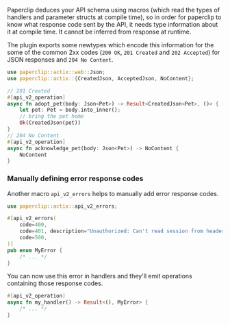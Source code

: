 
Paperclip deduces your API schema using macros (which read the types of handlers and parameter structs at compile time), so in order for paperclip to know what response code sent by the API, it needs type information about it at compile time. It cannot be inferred from response at runtime.

The plugin exports some newtypes which encode this information for the some of the common 2xx codes (`200 OK`, `201 Created` and `202 Accepted`) for JSON responses and `204 No Content`.

```rust
use paperclip::actix::web::Json;
use paperclip::actix::{CreatedJson, AcceptedJson, NoContent};

// 201 Created
#[api_v2_operation]
async fn adopt_pet(body: Json<Pet>) -> Result<CreatedJson<Pet>, ()> {
    let pet: Pet = body.into_inner();
    // bring the pet home
    Ok(CreatedJson(pet))
}
// 204 No Content
#[api_v2_operation]
async fn acknowledge_pet(body: Json<Pet>) -> NoContent {
    NoContent
}
```

### Manually defining error response codes

Another macro `api_v2_errors` helps to manually add error response codes.

```rust
use paperclip::actix::api_v2_errors;

#[api_v2_errors(
    code=400,
    code=401, description="Unauthorized: Can't read session from header",
    code=500,
)]
pub enum MyError {
    /* ... */
}
```

You can now use this error in handlers and they'll emit operations containing those response codes.

```rust
#[api_v2_operation]
async fn my_handler() -> Result<(), MyError> {
    /* ... */
}
```
